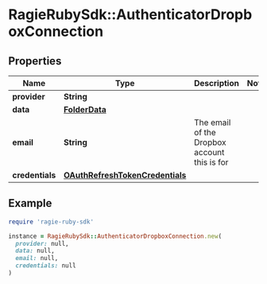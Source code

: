 # RagieRubySdk::AuthenticatorDropboxConnection

## Properties

| Name | Type | Description | Notes |
| ---- | ---- | ----------- | ----- |
| **provider** | **String** |  |  |
| **data** | [**FolderData**](FolderData.md) |  |  |
| **email** | **String** | The email of the Dropbox account this is for |  |
| **credentials** | [**OAuthRefreshTokenCredentials**](OAuthRefreshTokenCredentials.md) |  |  |

## Example

```ruby
require 'ragie-ruby-sdk'

instance = RagieRubySdk::AuthenticatorDropboxConnection.new(
  provider: null,
  data: null,
  email: null,
  credentials: null
)
```


